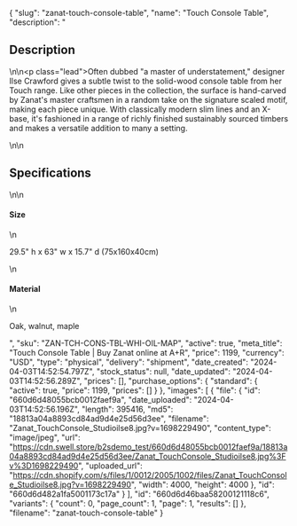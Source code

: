 {
  "slug": "zanat-touch-console-table",
  "name": "Touch Console Table",
  "description": "<h2>Description</h2>\n<!-- split -->\n<p class=\"lead\">Often dubbed \"a master of understatement,\" designer Ilse Crawford gives a subtle twist to the solid-wood console table from her Touch range. Like other pieces in the collection, the surface is hand-carved by Zanat's master craftsmen in a random take on the signature scaled motif, making each piece unique. With classically modern slim lines and an X-base, it's fashioned in a range of richly finished sustainably sourced timbers and makes a versatile addition to many a setting.</p>\n<!-- split -->\n<h2>Specifications</h2>\n<!-- split -->\n<h4>Size</h4>\n<p>29.5\" h x 63\" w x 15.7\" d (75x160x40cm)</p>\n<h4>Material</h4>\n<p>Oak, walnut, maple</p>",
  "sku": "ZAN-TCH-CONS-TBL-WHI-OIL-MAP",
  "active": true,
  "meta_title": "Touch Console Table | Buy Zanat online at A+R",
  "price": 1199,
  "currency": "USD",
  "type": "physical",
  "delivery": "shipment",
  "date_created": "2024-04-03T14:52:54.797Z",
  "stock_status": null,
  "date_updated": "2024-04-03T14:52:56.289Z",
  "prices": [],
  "purchase_options": {
    "standard": {
      "active": true,
      "price": 1199,
      "prices": []
    }
  },
  "images": [
    {
      "file": {
        "id": "660d6d48055bcb0012faef9a",
        "date_uploaded": "2024-04-03T14:52:56.196Z",
        "length": 395416,
        "md5": "18813a04a8893cd84ad9d4e25d56d3ee",
        "filename": "Zanat_TouchConsole_Studioilse8.jpg?v=1698229490",
        "content_type": "image/jpeg",
        "url": "https://cdn.swell.store/b2sdemo_test/660d6d48055bcb0012faef9a/18813a04a8893cd84ad9d4e25d56d3ee/Zanat_TouchConsole_Studioilse8.jpg%3Fv%3D1698229490",
        "uploaded_url": "https://cdn.shopify.com/s/files/1/0012/2005/1002/files/Zanat_TouchConsole_Studioilse8.jpg?v=1698229490",
        "width": 4000,
        "height": 4000
      },
      "id": "660d6d482a1fa5001173c17a"
    }
  ],
  "id": "660d6d46baa58200121118c6",
  "variants": {
    "count": 0,
    "page_count": 1,
    "page": 1,
    "results": []
  },
  "filename": "zanat-touch-console-table"
}